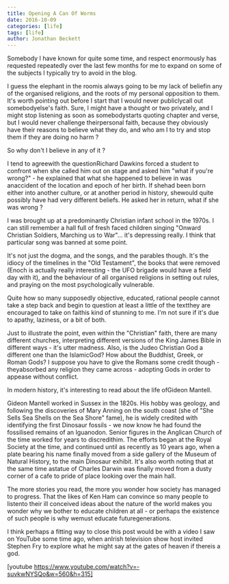 ```yaml
---
title: Opening A Can Of Worms
date: 2016-10-09
categories: [life]
tags: [life]
author: Jonathan Beckett
---
```


Somebody I have known for quite some time, and respect enormously has requested repeatedly over the last few months for me to expand on some of the subjects I typically try to avoid in the blog.

I guess the elephant in the roomis always going to be my lack of beliefin any of the organised religions, and the roots of my personal opposition to them. It's worth pointing out before I start that I would never publiclycall out somebodyelse's faith. Sure, I might have a thought or two privately, and I might stop listening as soon as somebodystarts quoting chapter and verse, but I would never challenge theirpersonal faith, because they obviously have their reasons to believe what they do, and who am I to try and stop them if they are doing no harm ?

So why don't I believe in any of it ?

I tend to agreewith the questionRichard Dawkins forced a student to confront when she called him out on stage and asked him "what if you're wrong?" - he explained that what she happened to believe in was anaccident of the location and epoch of her birth. If shehad been born either into another culture, or at another period in history, shewould quite possibly have had very different beliefs. He asked her in return, what if she was wrong ?

I was brought up at a predominantly Christian infant school in the 1970s. I can still remember a hall full of fresh faced children singing "Onward Christian Soldiers, Marching us to War"... it's depressing really. I think that particular song was banned at some point.

It's not just the dogma, and the songs, and the parables though. It's the idiocy of the timelines in the "Old Testament", the books that were removed (Enoch is actually really interesting - the UFO brigade would have a field day with it), and the behaviour of all organised religions in setting out rules, and praying on the most psychologically vulnerable.

Quite how so many supposedly objective, educated, rational people cannot take a step back and begin to question at least a little of the textthey are encouraged to take on faithis kind of stunning to me. I'm not sure if it's due to apathy, laziness, or a bit of both.

Just to illustrate the point, even within the "Christian" faith, there are many different churches, interpreting different versions of the King James Bible in different ways - it's utter madness. Also, is the Judeo Christian God a different one than the IslamicGod? How about the Buddhist, Greek, or Roman Gods? I suppose you have to give the Romans some credit though - theyabsorbed any religion they came across - adopting Gods in order to appease without conflict.

In modern history, it's interesting to read about the life ofGideon Mantell.

Gideon Mantell worked in Sussex in the 1820s. His hobby was geology, and following the discoveries of Mary Anning on the south coast (she of "She Sells Sea Shells on the Sea Shore" fame), he is widely credited with identifying the first Dinosaur fossils - we now know he had found the fossilised remains of an Iguanodon. Senior figures in the Anglican Church of the time worked for years to discredithim. The efforts began at the Royal Society at the time, and continued until as recently as 10 years ago, when a plate bearing his name finally moved from a side gallery of the Museum of Natural History, to the main Dinosaur exhibit. It's also worth noting that at the same time astatue of Charles Darwin was finally moved from a dusty corner of a cafe to pride of place looking over the main hall.

The more stories you read, the more you wonder how society has managed to progress. That the likes of Ken Ham can convince so many people to listento their ill conceived ideas about the nature of the world makes you wonder why we bother to educate children at all - or perhaps the existence of such people is  why wemust educate futuregenerations.

I think perhaps a fitting way to close this post would be with a video I saw on YouTube some time ago, when anIrish television show host invited Stephen Fry to explore what he might say at the gates of heaven if thereis a god.

[youtube https://www.youtube.com/watch?v=-suvkwNYSQo&w=560&h=315]